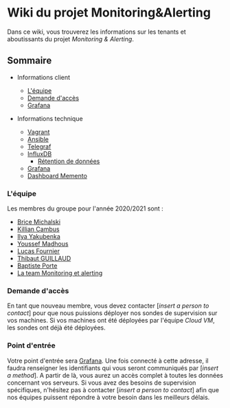# Wiki du projet Monitoring&Alerting

Dans ce wiki, vous trouverez les informations sur les tenants et aboutissants du projet _Monitoring & Alerting_.
## Sommaire
- Informations client
  - [L'équipe](#léquipe)
  - [Demande d'accès](#demande-daccès)
  - [Grafana](#point-dentrée)

- Informations technique
    - [Vagrant](./Vagrant.md)
    - [Ansible](./Ansible.md)
    - [Telegraf](./Telegraf.md)
    - [InfluxDB](./InfluxDB.md)
      - [Rétention de données](./Retention-de-données.md)
    - [Grafana](./Grafana.md)
    - [Dashboard Memento](./Ajout-de-dashboard.md)

### L'équipe

Les membres du groupe pour l'année 2020/2021 sont :
- [Brice Michalski](mailto:brice.michalsky@ynov.com)
- [Killian Cambus](mailto:killian.cambus@ynov.com)
- [Ilya Yakubenka](mailto:ilya.yakubenka@ynov.com)
- [Youssef Madhous](mailto:youssef.madhous@ynov.com)
- [Lucas Fournier](mailto:lucas.fournier@ynov.com)
- [Thibaut GUILLAUD](mailto:thibaut.guillaud@ynov.com)
- [Baptiste Porte](mailto:baptiste.porte@ynov.com)
- [La team Monitoring et alerting](mailto:brice.michalsky@ynov.com,killian.cambus@ynov.com,ilya.yakubenka@ynov.com,youssef.madhous@ynov.com,lucas.fournier@ynov.com,thibaut.guillaud@ynov.com,baptiste.porte@ynov.com)

### Demande d'accès

En tant que nouveau membre, vous devez contacter [_insert a person to contact_] pour que nous puissions déployer nos sondes de supervision sur vos machines. Si vos machines ont été déployées par l'équipe _Cloud VM_, les sondes ont déjà été déployées.

### Point d'entrée

Votre point d'entrée sera [Grafana](https://127.0.0.1). Une fois connecté à cette adresse, il faudra renseigner les identifiants qui vous seront communiqués par [_insert a method_].
A partir de là, vous aurez un accès complet à toutes les données concernant vos serveurs.
Si vous avez des besoins de supervision spécifiques, n'hésitez pas à contacter [_insert a person to contact_] afin que nos équipes puissent répondre à votre besoin dans les meilleurs délais.
